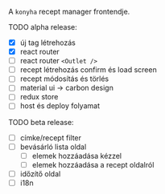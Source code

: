 A `konyha` recept manager frontendje.

TODO alpha release:
- [x] új tag létrehozás
- [x] react router
- [ ] react router `<Outlet />`
- [ ] recept létrehozás confirm és load screen
- [ ] recept módosítás és törlés
- [ ] material ui -> carbon design
- [ ] redux store
- [ ] host és deploy folyamat

TODO beta release:
- [ ] címke/recept filter
- [ ] bevásárló lista oldal
  - [ ] elemek hozzáadása kézzel
  - [ ] elemek hozzáadása a recept oldalról
- [ ] időzítő oldal
- [ ] i18n
